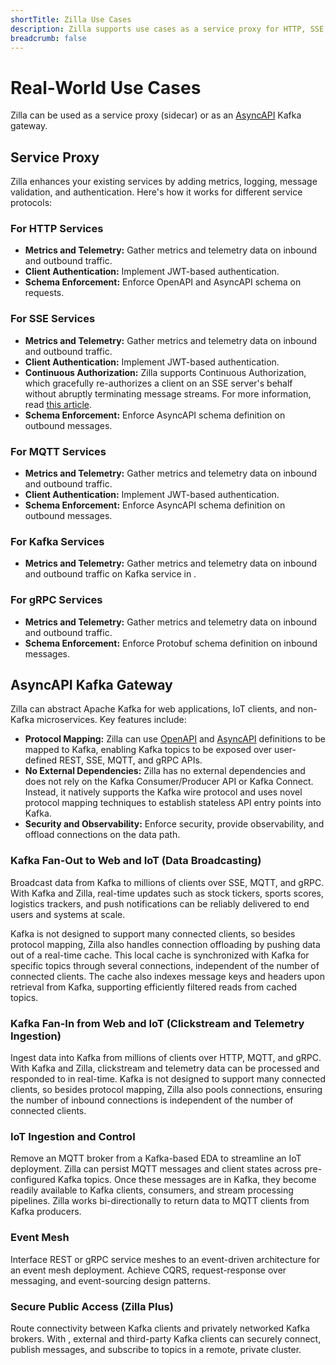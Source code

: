 ```yaml
---
shortTitle: Zilla Use Cases
description: Zilla supports use cases as a service proxy for HTTP, SSE, MQTT, Kafka, and gRPC services and as an AsyncAPI Kafka gateway.
breadcrumb: false
---
```


# Real-World Use Cases

Zilla can be used as a service proxy (sidecar) or as an [AsyncAPI](https://www.asyncapi.com/) Kafka gateway.

## Service Proxy

Zilla enhances your existing services by adding metrics, logging, message validation, and authentication. Here's how it works for different service protocols:

### For HTTP Services

- **Metrics and Telemetry:** Gather metrics and telemetry data on inbound and outbound traffic.
- **Client Authentication:** Implement JWT-based authentication.
- **Schema Enforcement:** Enforce OpenAPI and AsyncAPI schema on requests.

### For SSE Services

- **Metrics and Telemetry:** Gather metrics and telemetry data on inbound and outbound traffic.
- **Client Authentication:** Implement JWT-based authentication.
- **Continuous Authorization:** Zilla supports Continuous Authorization, which gracefully re-authorizes a client on an SSE server's behalf without abruptly terminating message streams. For more information, read [this article](https://www.aklivity.io/post/a-primer-on-server-sent-events-sse#:~:text=Securing%20SSE%20with%20aklivity%20Zilla).
- **Schema Enforcement:** Enforce AsyncAPI schema definition on outbound messages.

### For MQTT Services

- **Metrics and Telemetry:** Gather metrics and telemetry data on inbound and outbound traffic.
- **Client Authentication:** Implement JWT-based authentication.
- **Schema Enforcement:** Enforce AsyncAPI schema definition on outbound messages.

### For Kafka Services

- **Metrics and Telemetry:** Gather metrics and telemetry data on inbound and outbound traffic on Kafka service in <ZillaPlus/>.

### For gRPC Services

- **Metrics and Telemetry:** Gather metrics and telemetry data on inbound and outbound traffic.
- **Schema Enforcement:** Enforce Protobuf schema definition on inbound messages.

## AsyncAPI Kafka Gateway

Zilla can abstract Apache Kafka for web applications, IoT clients, and non-Kafka microservices. Key features include:

- **Protocol Mapping:** Zilla can use [OpenAPI](https://www.openapis.org/) and [AsyncAPI](https://www.asyncapi.com/) definitions to be mapped to Kafka, enabling Kafka topics to be exposed over user-defined REST, SSE, MQTT, and gRPC APIs.
- **No External Dependencies:** Zilla has no external dependencies and does not rely on the Kafka Consumer/Producer API or Kafka Connect. Instead, it natively supports the Kafka wire protocol and uses novel protocol mapping techniques to establish stateless API entry points into Kafka.
- **Security and Observability:** Enforce security, provide observability, and offload connections on the data path.

### Kafka Fan-Out to Web and IoT (Data Broadcasting)

Broadcast data from Kafka to millions of clients over SSE, MQTT, and gRPC. With Kafka and Zilla, real-time updates such as stock tickers, sports scores, logistics trackers, and push notifications can be reliably delivered to end users and systems at scale.

Kafka is not designed to support many connected clients, so besides protocol mapping, Zilla also handles connection offloading by pushing data out of a real-time cache. This local cache is synchronized with Kafka for specific topics through several connections, independent of the number of connected clients. The cache also indexes message keys and headers upon retrieval from Kafka, supporting efficiently filtered reads from cached topics.

### Kafka Fan-In from Web and IoT (Clickstream and Telemetry Ingestion)

Ingest data into Kafka from millions of clients over HTTP, MQTT, and gRPC. With Kafka and Zilla, clickstream and telemetry data can be processed and responded to in real-time. Kafka is not designed to support many connected clients, so besides protocol mapping, Zilla also pools connections, ensuring the number of inbound connections is independent of the number of connected clients.

### IoT Ingestion and Control

Remove an MQTT broker from a Kafka-based EDA to streamline an IoT deployment. Zilla can persist MQTT messages and client states across pre-configured Kafka topics. Once these messages are in Kafka, they become readily available to Kafka clients, consumers, and stream processing pipelines. Zilla works bi-directionally to return data to MQTT clients from Kafka producers.

### Event Mesh

Interface REST or gRPC service meshes to an event-driven architecture for an event mesh deployment. Achieve CQRS, request-response over messaging, and event-sourcing design patterns.

### Secure Public Access (Zilla Plus)

Route connectivity between Kafka clients and privately networked Kafka brokers. With <ZillaPlus/>, external and third-party Kafka clients can securely connect, publish messages, and subscribe to topics in a remote, private cluster.
